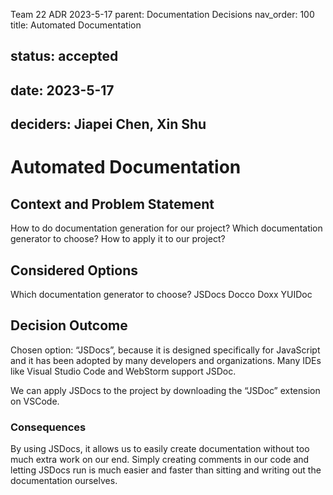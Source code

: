 Team 22 ADR 2023-5-17
parent: Documentation Decisions
nav_order: 100
title: Automated Documentation

## status: accepted

## date: 2023-5-17

## deciders: Jiapei Chen, Xin Shu

# Automated Documentation

## Context and Problem Statement

How to do documentation generation for our project?
Which documentation generator to choose?
How to apply it to our project?

## Considered Options

Which documentation generator to choose?
JSDocs
Docco
Doxx
YUIDoc

## Decision Outcome

Chosen option: “JSDocs”, because it is designed specifically for JavaScript and it has been adopted by many developers and organizations. Many IDEs like Visual Studio Code and WebStorm support JSDoc.

We can apply JSDocs to the project by downloading the “JSDoc” extension on VSCode.

### Consequences

By using JSDocs, it allows us to easily create documentation without too much extra work on our end. Simply creating comments in our code and letting JSDocs run is much easier and faster than sitting and writing out the documentation ourselves.
